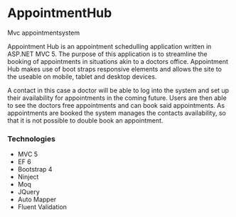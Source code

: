 # AppointmentHub
Mvc appointmentsystem

Appointment Hub is an appointment schedulling application written in ASP.NET MVC 5. The purpose of this application is to streamline the booking of appointments in situations akin to a doctors office. Appointment Hub makes use of boot straps responsive elements and allows the site to the useable on mobile, tablet and desktop devices.

A contact in this case a doctor will be able to log into the system and set up their availability for appointments in the coming future. Users are then able to see the doctors free appointments and can book said appointments. As appointments are booked the system manages the contacts availability, so that it is not possible to double book an appointment.



### Technologies

* MVC 5
* EF 6
* Bootstrap 4
* Ninject
* Moq
* JQuery
* Auto Mapper
* Fluent Validation
